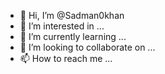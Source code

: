 - 👋 Hi, I’m @Sadman0khan
- 👀 I’m interested in ...
- 🌱 I’m currently learning ...
- 💞️ I’m looking to collaborate on ...
- 📫 How to reach me ...

<!---
Sadman0khan/Sadman0khan is a ✨ special ✨ repository because its `README.md` (this file) appears on your GitHub profile.
You can click the Preview link to take a look at your changes.
--->
